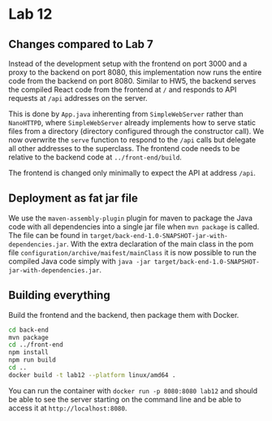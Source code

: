 # Lab 12

## Changes compared to Lab 7

Instead of the development setup with the frontend on port 3000 and a proxy to the backend on port 8080, this implementation now runs the entire code from the backend on port 8080. Similar to HW5, the backend serves the compiled React code from the frontend at `/` and responds to API requests at `/api` addresses on the server.

This is done by `App.java` inherenting from `SimpleWebServer` rather than `NanoHTTPD`, where `SimpleWebServer` already implements how to serve static files from a directory (directory configured through the constructor call). We now overwrite the `serve` function to respond to the `/api` calls but delegate all other addresses to the superclass. The frontend code needs to be relative to the backend code at `../front-end/build`.

The frontend is changed only minimally to expect the API at address `/api`.


## Deployment as fat jar file

We use the `maven-assembly-plugin` plugin for maven to package the Java code with all dependencies into a single jar file when `mvn package` is called. The file can be found in `target/back-end-1.0-SNAPSHOT-jar-with-dependencies.jar`. With the extra declaration of the main class in the pom file `configuration/archive/maifest/mainClass` it is now possible to run the compiled Java code simply with `java -jar target/back-end-1.0-SNAPSHOT-jar-with-dependencies.jar`.

## Building everything

Build the frontend and the backend, then package them with Docker.

```sh
cd back-end
mvn package
cd ../front-end
npm install
npm run build
cd ..
docker build -t lab12 --platform linux/amd64 .
```

You can run the container with `docker run -p 8080:8080 lab12` and should be able to see the server starting on the command line and be able to access it at `http://localhost:8080`.
